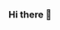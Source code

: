 ### Hi there 👋

<!--
**tejustiwari/tejustiwari** is a ✨ _special_ ✨ repository because its `README.md` (this file) appears on your GitHub profile.




### Let's Connect :coffee:
<p align="center">
	<a href="https://github.com/tejustiwari"><img src="https://img.icons8.com/bubbles/50/000000/github.png" alt="GitHub"/></a>
	<a href="https://www.linkedin.com/in/tejustiwari/"><img src="https://image.flaticon.com/icons/png/512/61/61109.png" alt="LinkedIn"/></a>
	<a href="https://www.facebook.com/tejustiwari18/"><img src="https://i.pinimg.com/originals/b7/63/69/b763699fd1fa3bfb374442593ae642e1.png" alt="Facebook"/></a>
	<a href="https://www.instagram.com/tejustiwari/"><img src="https://cdn1.iconfinder.com/data/icons/social-media-outline-6/128/SocialMedia_Instagram-Outline-512.png" alt="Instagram"/></a>
	<a href="https://twitter.com/tejus_tiwari"><img src="https://cdn3.iconfinder.com/data/icons/picons-social/57/43-twitter-512.png" alt="Twitter"/></a>
  <a href="https://codeforces.com/profile/tejustiwari"><img src="https://cdn4.iconfinder.com/data/icons/logos-brands-5/24/codeforces-512.png" alt="Codeforces"/></a>
</p>

![alt text](./images/bottom.svg)
